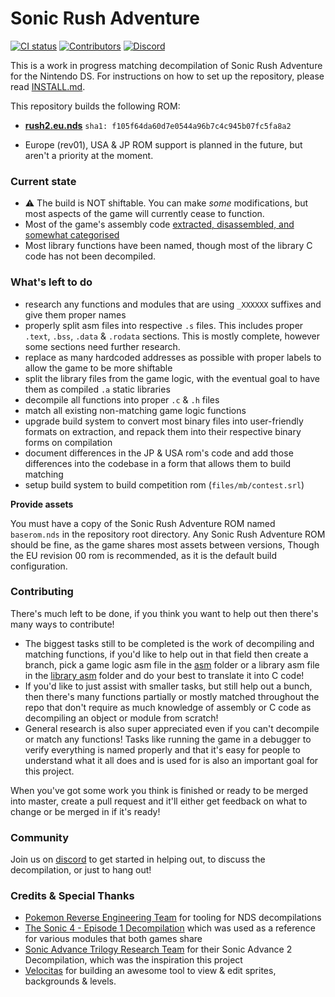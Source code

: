 # Sonic Rush Adventure
[![CI status][ci-badge]][ci-status-link] [![Contributors][contributors-badge]][contributors-link] [![Discord][discord-badge]][discord-link]

[ci-status-link]: https://github.com/RushRE/SonicRushAdventure-Decomp/actions/workflows/build.yml
[ci-badge]: https://github.com/RushRE/SonicRushAdventure-Decomp/actions/workflows/build.yml/badge.svg

[contributors-link]: https://github.com/RushRE/SonicRushAdventure-Decomp/graphs/contributors
[contributors-badge]: https://img.shields.io/github/contributors/RushRE/SonicRushAdventure-Decomp

[discord-badge]: https://img.shields.io/discord/1217789729739636746
[discord-link]: https://discord.gg/EnYXZGrk6V

This is a work in progress matching decompilation of Sonic Rush Adventure for the Nintendo DS. For instructions on how to set up the repository, please read [INSTALL.md](INSTALL.md).

This repository builds the following ROM:

* [**rush2.eu.nds**](https://datomatic.no-intro.org/index.php?page=show_record&s=28&n=1403) `sha1: f105f64da60d7e0544a96b7c4c945b07fc5fa8a2`

* Europe (rev01), USA & JP ROM support is planned in the future, but aren't a priority at the moment.

### Current state

- :warning: The build is NOT shiftable. You can make _some_ modifications, but most aspects of the game will currently cease to function.
- Most of the game's assembly code [extracted, disassembled, and somewhat categorised](./asm/)
- Most library functions have been named, though most of the library C code has not been decompiled.

### What's left to do
- research any functions and modules that are using `_XXXXXX` suffixes and give them proper names
- properly split asm files into respective `.s` files. This includes proper `.text`, `.bss`, `.data` & `.rodata` sections. This is mostly complete, however some sections need further research.
- replace as many hardcoded addresses as possible with proper labels to allow the game to be more shiftable
- split the library files from the game logic, with the eventual goal to have them as compiled `.a` static libraries
- decompile all functions into proper `.c` & `.h` files
- match all existing non-matching game logic functions
- upgrade build system to convert most binary files into user-friendly formats on extraction, and repack them into their respective binary forms on compilation
- document differences in the JP & USA rom's code and add those differences into the codebase in a form that allows them to build matching
- setup build system to build competition rom (`files/mb/contest.srl`)

**Provide assets**

You must have a copy of the Sonic Rush Adventure ROM named `baserom.nds` in the repository root directory. Any Sonic Rush Adventure ROM should be fine, as the game shares most assets between versions, Though the EU revision 00 rom is recommended, as it is the default build configuration.

### Contributing

There's much left to be done, if you think you want to help out then there's many ways to contribute! 
- The biggest tasks still to be completed is the work of decompiling and matching functions, if you'd like to help out in that field then create a branch, pick a game logic asm file in the [asm](asm/) folder or a library asm file in the [library asm](lib/) folder and do your best to translate it into C code!
- If you'd like to just assist with smaller tasks, but still help out a bunch, then there's many functions partially or mostly matched throughout the repo that don't require as much knowledge of assembly or C code as decompiling an object or module from scratch!
- General research is also super appreciated even if you can't decompile or match any functions! Tasks like running the game in a debugger to verify everything is named properly and that it's easy for people to understand what it all does and is used for is also an important goal for this project.

When you've got some work you think is finished or ready to be merged into master, create a pull request and it'll either get feedback on what to change or be merged in if it's ready!

### Community

Join us on [discord](https://discord.gg/EnYXZGrk6V) to get started in helping out, to discuss the decompilation, or just to hang out!

### Credits & Special Thanks

- [Pokemon Reverse Engineering Team](https://github.com/pret) for tooling for NDS decompilations
- [The Sonic 4 - Episode 1 Decompilation](https://github.com/WanKerr/Sonic4Episode1) which was used as a reference for various modules that both games share
- [Sonic Advance Trilogy Research Team](https://discord.gg/vZTvVH3gA9) for their Sonic Advance 2 Decompilation, which was the inspiration this project
- [Velocitas](https://gitlab.com/RPatry/Velocitas) for building an awesome tool to view & edit sprites, backgrounds & levels.
